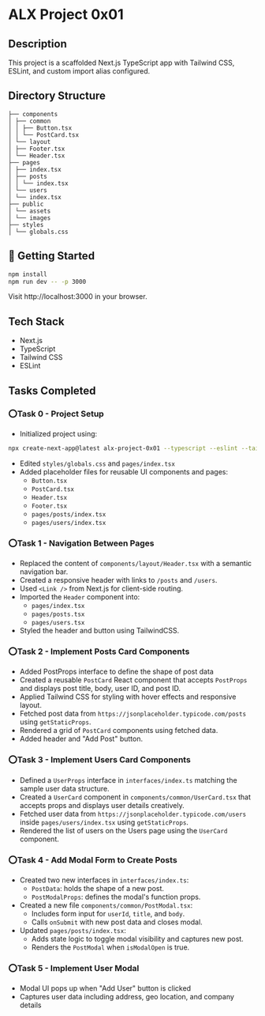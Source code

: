 # ALX Project 0x01

## Description

This project is a scaffolded Next.js TypeScript app with Tailwind CSS, ESLint, and custom import alias configured.

## Directory Structure

```plaintext
├── components
│ ├── common
│ │ ├── Button.tsx
│ │ └── PostCard.tsx
│ └── layout
│ ├── Footer.tsx
│ └── Header.tsx
├── pages
│ ├── index.tsx
│ ├── posts
│ │ └── index.tsx
│ └── users
│ └── index.tsx
├── public
│ └── assets
│ └── images
├── styles
│ └── globals.css
```

## 🚀 Getting Started

```bash
npm install
npm run dev -- -p 3000
```

Visit http://localhost:3000 in your browser.

## Tech Stack

- Next.js
- TypeScript
- Tailwind CSS
- ESLint

## Tasks Completed

### ⭕Task 0 - Project Setup

- Initialized project using:

```bash
npx create-next-app@latest alx-project-0x01 --typescript --eslint --tailwind --import-alias "@/*"
```

- Edited `styles/globals.css` and `pages/index.tsx`
- Added placeholder files for reusable UI components and pages:
  - `Button.tsx`
  - `PostCard.tsx`
  - `Header.tsx`
  - `Footer.tsx`
  - `pages/posts/index.tsx`
  - `pages/users/index.tsx`

### ⭕Task 1 - Navigation Between Pages

- Replaced the content of `components/layout/Header.tsx` with a semantic navigation bar.
- Created a responsive header with links to `/posts` and `/users`.
- Used `<Link />` from Next.js for client-side routing.
- Imported the `Header` component into:
  - `pages/index.tsx`
  - `pages/posts.tsx`
  - `pages/users.tsx`
- Styled the header and button using TailwindCSS.

### ⭕Task 2 - Implement Posts Card Components

- Added PostProps interface to define the shape of post data
- Created a reusable `PostCard` React component that accepts `PostProps` and displays post title, body, user ID, and post ID.
- Applied Tailwind CSS for styling with hover effects and responsive layout.
- Fetched post data from `https://jsonplaceholder.typicode.com/posts` using `getStaticProps`.
- Rendered a grid of `PostCard` components using fetched data.
- Added header and "Add Post" button.

### ⭕Task 3 - Implement Users Card Components

- Defined a `UserProps` interface in `interfaces/index.ts` matching the sample user data structure.
- Created a `UserCard` component in `components/common/UserCard.tsx` that accepts props and displays user details creatively.
- Fetched user data from `https://jsonplaceholder.typicode.com/users` inside `pages/users/index.tsx` using `getStaticProps`.
- Rendered the list of users on the Users page using the `UserCard` component.

### ⭕Task 4 - Add Modal Form to Create Posts

- Created two new interfaces in `interfaces/index.ts`:
  - `PostData`: holds the shape of a new post.
  - `PostModalProps`: defines the modal's function props.
- Created a new file `components/common/PostModal.tsx`:
  - Includes form input for `userId`, `title`, and `body`.
  - Calls `onSubmit` with new post data and closes modal.
- Updated `pages/posts/index.tsx`:
  - Adds state logic to toggle modal visibility and captures new post.
  - Renders the `PostModal` when `isModalOpen` is true.

### ⭕Task 5 - Implement User Modal

- Modal UI pops up when "Add User" button is clicked
- Captures user data including address, geo location, and company details
